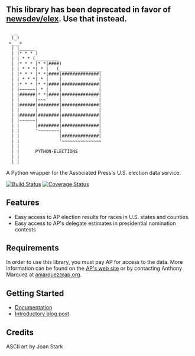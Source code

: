 ## This library has been deprecated in favor of [newsdev/elex](https://github.com/newsdev/elex). Use that instead.

<pre><code>   _
  (_)
 <___>
  | |______
  | |* * * )
  | | * * (_________
  | |* * * |* *|####)
  | | * * *| * |   (________________
  | |* * * |* *|####|##############|
  | | * * *| * |    |              |
  | |* * * |* *|####|##############|
  | |~~~~~~| * |    |              |
  | |######|* *|####|##############|
  | |      |~~~'    |              |
  | |######|########|##############|
  | |      |        |              |
  | |######|########|##############|
  | |~~~~~~|        |              |
  | |      |########|##############|
  | |      '~~~~~~~~|              |
  | |               |##############|
  | |               '~~~~~~~~~~~~~~~
  | |
  | |      PYTHON-ELECTIONS
  | |
  | |</code></pre>

A Python wrapper for the Associated Press's U.S. election data service. 

[![Build Status](https://travis-ci.org/datadesk/python-elections.png?branch=master)](https://travis-ci.org/datadesk/python-elections) [![Coverage Status](https://coveralls.io/repos/datadesk/python-elections/badge.png)](https://coveralls.io/r/datadesk/python-elections)

Features
--------

* Easy access to AP election results for races in U.S. states and counties.
* Easy access to AP's delegate estimates in presidential nomination contests

Requirements
------------

In order to use this library, you must pay AP for access to the data. More information can be found on the [AP's web site](http://www.apdigitalnews.com/ap_elections.html) or by contacting Anthony Marquez at [amarquez@ap.org](mailto:amarquez@ap.org).

Getting Started
---------------

* [Documentation](http://python-elections.rtfd.org)
* [Introductory blog post](http://datadesk.latimes.com/posts/2012/01/introducing-python-elections/)

Credits
-------

ASCII art by Joan Stark
